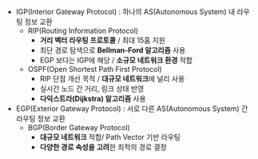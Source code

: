 - IGP(Interior Gateway Protocol) : 하나의 AS(Autonomous System) 내 라우팅 정보 교환
	- RIP(Routing Information Protocol) 
		- **거리 벡터 라우팅 프로토콜** / 최대 15홉 지원
		- 최단 경로 탐색으로 **Bellman-Ford 알고리즘** 사용
		- EGP 보다는 IGP에 해당 / **소규모 네트워크 환경** 적합
	- OSPF(Open Shortest Path First Protocol)
		- RIP 단점 개선 목적 / **대규모 네트워크**에 널리 사용
		- 실시간 노드 간 거리, 링크 상태 반영
		- **다익스트라(Dijkstra) 알고리즘** 사용
- EGP(Exterior Gateway Protocol) : 서로 다른 AS(Autonomous System) 간 라우팅 정보 교환
	- BGP(Border Gateway Protocol)
		- **대규모 네트워크** 적합/ Path Vector 기반 라우팅
		- **다양한 경로 속성을 고려**한 최적의 경로 결정